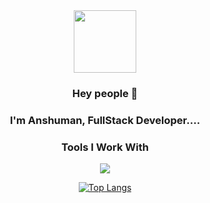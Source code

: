 
<div id="header" align="center">
  <img src="https://media.giphy.com/media/M9gbBd9nbDrOTu1Mqx/giphy.gif" width="100"/>
<!-- -->
</div>


<center>
<div style="text-align: center; ">
  
  
### Hey people 👋

### I'm Anshuman, FullStack Developer....

</div>

### Tools I Work With
<p align="center">
  <a href="https://skillicons.dev">
    <img src="https://skillicons.dev/icons?i=java,javascript,c,html,css,tailwind,react,vite,github,redux,bootstrap,git,bash,kali,express,nodejs,mongodb,postman,typescript,python,npm,nextjs,vercel,netlify,aws,pug,docker,kubernetes,WebRtc" />
  </a>
</p>

 <!--![Anshuman's GitHub stats] (https://github-readme-stats.vercel.app/api?username=Anshuman1s&show_icons=true&theme=dark)-->
[![Top Langs](https://github-readme-stats.vercel.app/api/top-langs/?username=Anshuman1s&layout=compact&theme=dark&langs_count=8)](https://github.com/anuraghazra/github-readme-stats)








